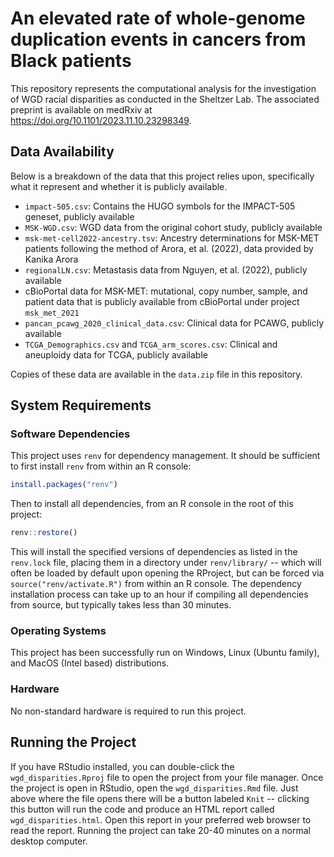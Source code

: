 # An elevated rate of whole-genome duplication events in cancers from Black patients

This repository represents the computational analysis for the investigation of WGD racial disparities as conducted in the Sheltzer Lab. The associated preprint is available on medRxiv at <https://doi.org/10.1101/2023.11.10.23298349>.

## Data Availability

Below is a breakdown of the data that this project relies upon, specifically what it represent and whether it is publicly available.

+ `impact-505.csv`: Contains the HUGO symbols for the IMPACT-505 geneset, publicly available
+ `MSK-WGD.csv`: WGD data from the original cohort study, publicly available
+ `msk-met-cell2022-ancestry.tsv`: Ancestry determinations for MSK-MET patients following the method of Arora, et al. (2022), data provided by Kanika Arora
+ `regionalLN.csv`: Metastasis data from Nguyen, et al. (2022), publicly available
+ cBioPortal data for MSK-MET: mutational, copy number, sample, and patient data that is publicly available from cBioPortal under project `msk_met_2021`
+ `pancan_pcawg_2020_clinical_data.csv`: Clinical data for PCAWG, publicly available
+ `TCGA_Demographics.csv` and `TCGA_arm_scores.csv`: Clinical and aneuploidy data for TCGA, publicly available

Copies of these data are available in the `data.zip` file in this repository.

## System Requirements
### Software Dependencies

This project uses `renv` for dependency management. It should be sufficient to first install `renv` from within an R console:

```r
install.packages("renv")
```

Then to install all dependencies, from an R console in the root of this project:

```r
renv::restore()
```

This will install the specified versions of dependencies as listed in the `renv.lock` file, placing them in a directory under `renv/library/` -- which will often be loaded by default upon opening the RProject, but can be forced via `source("renv/activate.R")` from within an R console. The dependency installation process can take up to an hour if compiling all dependencies from source, but typically takes less than 30 minutes.

### Operating Systems

This project has been successfully run on Windows, Linux (Ubuntu family), and MacOS (Intel based) distributions. 

### Hardware

No non-standard hardware is required to run this project.

## Running the Project

If you have RStudio installed, you can double-click the `wgd_disparities.Rproj` file to open the project from your file manager. Once the project is open in RStudio, open the `wgd_disparities.Rmd` file. Just above where the file opens there will be a button labeled `Knit` -- clicking this button will run the code and produce an HTML report called `wgd_disparities.html`. Open this report in your preferred web browser to read the report. Running the project can take 20-40 minutes on a normal desktop computer.
